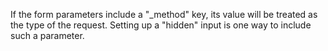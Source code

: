 If the form parameters include a "_method" key, its value will be treated as the type of the request. Setting up a "hidden" input is one way to include such a parameter.
